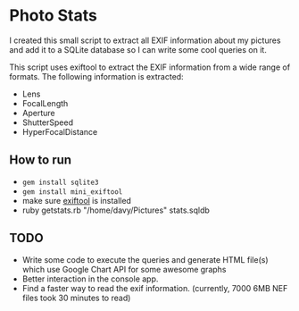 Photo Stats
=================
I created this small script to extract all EXIF information about my pictures
and add it to a SQLite database so I can write some cool queries on it.

This script uses exiftool to extract the EXIF information from a wide range of
formats. The following information is extracted:

 - Lens
 - FocalLength
 - Aperture
 - ShutterSpeed
 - HyperFocalDistance

How to run
---------
 - `gem install sqlite3`
 - `gem install mini_exiftool`
 - make sure [exiftool](http://www.sno.phy.queensu.ca/~phil/exiftool/) is
   installed
 - ruby getstats.rb "/home/davy/Pictures" stats.sqldb


TODO
---------
 - Write some code to execute the queries and generate HTML file(s) which use
   Google Chart API for some awesome graphs
 - Better interaction in the console app.
 - Find a faster way to read the exif information. (currently, 7000 6MB NEF
   files took 30 minutes to read)
